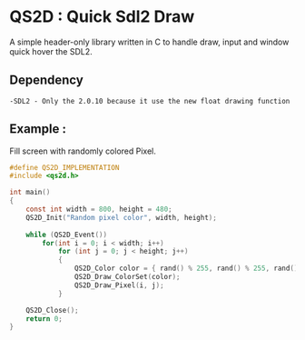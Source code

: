 # QS2D : Quick Sdl2 Draw

A simple header-only library written in C to handle draw, input and window quick hover the SDL2.

## Dependency

    -SDL2 - Only the 2.0.10 because it use the new float drawing function

## Example :

Fill screen with randomly colored Pixel.

```c
#define QS2D_IMPLEMENTATION
#include <qs2d.h>

int main()
{
	const int width = 800, height = 480;
	QS2D_Init("Random pixel color", width, height);
	
	while (QS2D_Event())
		for(int i = 0; i < width; i++)
			for (int j = 0; j < height; j++)
			{
				QS2D_Color color = { rand() % 255, rand() % 255, rand() % 255 };
				QS2D_Draw_ColorSet(color);
				QS2D_Draw_Pixel(i, j);
			}

	QS2D_Close();
	return 0;
}
```

